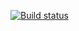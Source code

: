 [![Build status](https://ci.appveyor.com/api/projects/status/8ac8uyw7dr96dxen?svg=true)](https://ci.appveyor.com/project/AnastasiiaKorch/regexp1)